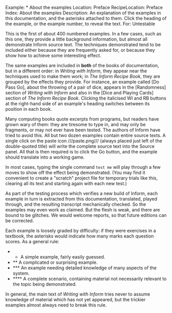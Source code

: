 Example: * About the examples
Location: Preface
RecipeLocation: Preface
Index: About the examples
Description: An explanation of the examples in this documentation, and the asterisks attached to them. Click the heading of the example, or the example number, to reveal the text.
For: Untestable

  
This is the first of about 400 numbered examples. In a few cases, such as this one, they provide a little background information, but almost all demonstrate Inform source text. The techniques demonstrated tend to be included either because they are frequently asked for, or because they show how to achieve some interesting effect.

  
The same examples are included in **both** of the books of documentation, but in a different order: in *Writing with Inform*, they appear near the techniques used to make them work; in *The Inform Recipe Book*, they are grouped by the effects they provide. For instance, an example called [Do Pass Go], about the throwing of a pair of dice, appears in the [Randomness] section of *Writing with Inform* and also in the [Dice and Playing Cards] section of *The Inform Recipe Book*. Clicking the italicised WI and RB buttons at the right-hand side of an example's heading switches between its position in each book.

  
Many computing books quote excerpts from programs, but readers have grown wary of them: they are tiresome to type in, and may only be fragments, or may not ever have been tested. The authors of Inform have tried to avoid this. All but two dozen examples contain entire source texts. A single click on the paste icon ///paste.png/// (always placed just left of the double-quoted title) will write the complete source text into the Source panel. All that is then required is to click the Go button, and the example should translate into a working game.

  
In most cases, typing the single command ``test me`` will play through a few moves to show off the effect being demonstrated. (You may find it convenient to create a "scratch" project file for temporary trials like this, clearing all its text and starting again with each new test.)

  
As part of the testing process which verifies a new build of Inform, each example in turn is extracted from this documentation, translated, played through, and the resulting transcript mechanically checked. So the examples may even work as claimed. But the flesh is weak, and there are bound to be glitches. We would welcome reports, so that future editions can be corrected.

  
Each example is loosely graded by difficulty: if they were exercises in a textbook, the asterisks would indicate how many marks each question scores. As a general rule:

[ZL: better without bullets...]::

- * A simple example, fairly easily guessed.
- ** A complicated or surprising example.
- *** An example needing detailed knowledge of many aspects of the system.
- **** A complete scenario, containing material not necessarily relevant to the topic being demonstrated.
  
In general, the main text of *Writing with Inform* tries never to assume knowledge of material which has not yet appeared, but the trickier examples almost always need to break this rule.
